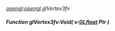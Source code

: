 _[opengl](../../modules/opengl/opengl-module.md):[opengl](../../modules/opengl/opengl-module.md).glVertex3fv_
##### Function glVertex3fv:Void( v:[GLfloat](../../modules/opengl/opengl-glfloat.md) Ptr )
